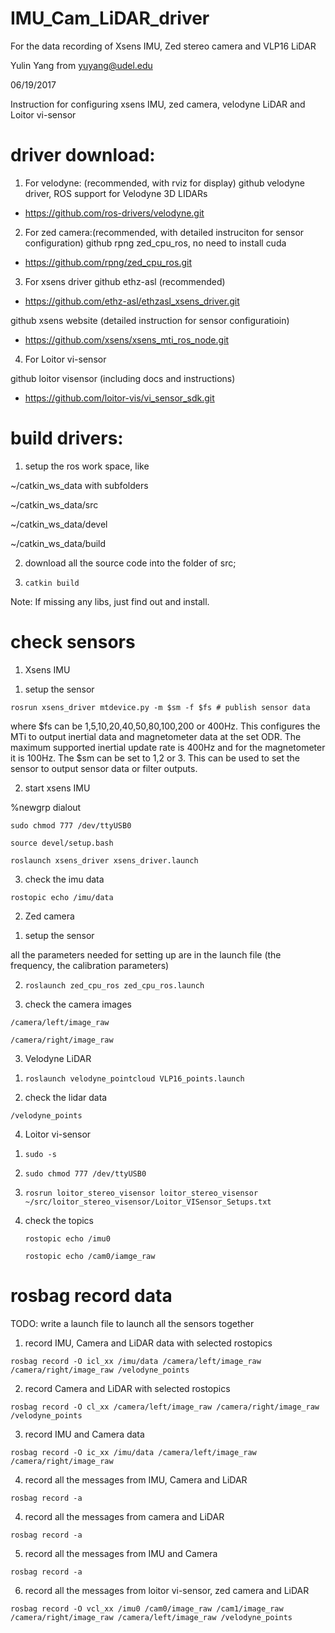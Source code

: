 # IMU_Cam_LiDAR_driver

For the data recording of Xsens IMU, Zed stereo camera and VLP16 LiDAR

Yulin Yang from yuyang@udel.edu

06/19/2017

Instruction for configuring xsens IMU, zed camera, velodyne LiDAR and Loitor vi-sensor


# driver download: 

1. For velodyne: (recommended, with rviz for display)
github velodyne driver, ROS support for Velodyne 3D LIDARs
 
- https://github.com/ros-drivers/velodyne.git

2. For zed camera:(recommended, with detailed instruciton for sensor configuration)
github rpng zed_cpu_ros, no need to install cuda

- https://github.com/rpng/zed_cpu_ros.git

3. For xsens driver
github ethz-asl (recommended)

- https://github.com/ethz-asl/ethzasl_xsens_driver.git

github xsens website (detailed instruction for sensor configuratioin)

- https://github.com/xsens/xsens_mti_ros_node.git

4. For Loitor vi-sensor

github loitor visensor (including docs and instructions)

- https://github.com/loitor-vis/vi_sensor_sdk.git

# build drivers:
1. setup the ros work space, like 

  ~/catkin_ws_data  with subfolders 

  ~/catkin_ws_data/src
 
  ~/catkin_ws_data/devel

  ~/catkin_ws_data/build

2. download all the source code into the folder of src;

3. `catkin build`

Note: If missing any libs, just find out and install. 


# check sensors
1. Xsens IMU

1) setup the sensor

`rosrun xsens_driver mtdevice.py -m $sm -f $fs # publish sensor data`

where $fs can be 1,5,10,20,40,50,80,100,200 or 400Hz. This configures the MTi to output inertial data and magnetometer data at the set ODR. The maximum supported inertial update rate is 400Hz and for the magnetometer it is 100Hz. The $sm can be set to 1,2 or 3. This can be used to set the sensor to output sensor data or filter outputs.

2) start xsens IMU

%newgrp dialout

`sudo chmod 777 /dev/ttyUSB0`

`source devel/setup.bash`

`roslaunch xsens_driver xsens_driver.launch`

3) check the imu data

`rostopic echo /imu/data`

2. Zed camera

1) setup the sensor

all the parameters needed for setting up are in the launch file (the frequency, the calibration parameters)

2) `roslaunch zed_cpu_ros zed_cpu_ros.launch`

3) check the camera images

`/camera/left/image_raw`

`/camera/right/image_raw`

3. Velodyne LiDAR

1) `roslaunch velodyne_pointcloud VLP16_points.launch`

2) check the lidar data

`/velodyne_points`

4. Loitor vi-sensor

1) `sudo -s`

2) `sudo chmod 777 /dev/ttyUSB0`

3) `rosrun loitor_stereo_visensor loitor_stereo_visensor ~/src/loitor_stereo_visensor/Loitor_VISensor_Setups.txt`

4) check the topics

   `rostopic echo /imu0`
	
   `rostopic echo /cam0/iamge_raw`	

# rosbag record data
TODO: write a launch file to launch all the sensors together 

1) record IMU, Camera and LiDAR data with selected rostopics

`rosbag record -O icl_xx /imu/data /camera/left/image_raw /camera/right/image_raw /velodyne_points`

2) record Camera and LiDAR with selected rostopics

`rosbag record -O cl_xx /camera/left/image_raw /camera/right/image_raw /velodyne_points`

3) record IMU and Camera data

`rosbag record -O ic_xx /imu/data /camera/left/image_raw /camera/right/image_raw`

4) record all the messages from IMU, Camera and LiDAR

`rosbag record -a`

4) record all the messages from camera and LiDAR

`rosbag record -a`

5) record all the messages from IMU and Camera

`rosbag record -a`

6) record all the messages from loitor vi-sensor, zed camera and LiDAR

`rosbag record -O vcl_xx /imu0 /cam0/image_raw /cam1/image_raw /camera/right/image_raw /camera/left/image_raw /velodyne_points`






